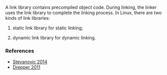 A link library contains precompiled object code. During linking, the linker uses 
the link library to complete the linking process. In Linux, there are two kinds 
of link libraries:

1) static link library for static linking;

2) dynamic link library for dynamic linking. 

### References

* [Stevanovic 2014](../../../doc/biblio.md)
* [Drepper 2011](../../../doc/free_books.md#headFB3)
